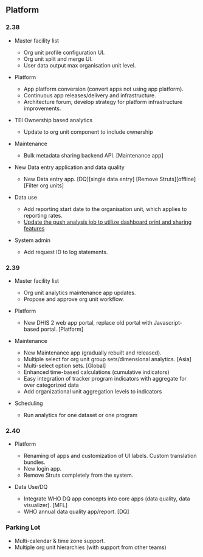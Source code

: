 ## Platform

### 2.38

- Master facility list

    - Org unit profile configuration UI.
    - Org unit split and merge UI.
    - User data output max organisation unit level.

- Platform

    - App platform conversion (convert apps not using app platform).
    - Continuous app releases/delivery and infrastructure.
    - Architecture forum, develop strategy for platform infrastructure improvements.

- TEI Ownership based analytics

    - Update to org unit component to include ownership

- Maintenance

    - Bulk metadata sharing backend API. [Maintenance app]

- New Data entry application and data quality

    - New Data entry app. [DQ][single data entry] [Remove Struts][offline] [Filter org units]

- Data use

    - Add reporting start date to the organisation unit, which applies to reporting rates.
    - [Update the push analysis job to utilize dashboard print and sharing features](https://jira.dhis2.org/browse/DHIS2-12101)

- System admin

    - Add request ID to log statements.

### 2.39

- Master facility list

    - Org unit analytics maintenance app updates.
    - Propose and approve org unit workflow.

- Platform

    - New DHIS 2 web app portal, replace old portal with Javascript-based portal. [Platform]

- Maintenance

    - New Maintenance app (gradually rebuilt and released).
    - Multiple select for org unit group sets/dimensional analytics. [Asia]
    - Multi-select option sets. [Global]
    - Enhanced time-based calculations (cumulative indicators)
    - Easy integration of tracker program indicators with aggregate for over categorized data
    - Add organizational unit aggregation levels to indicators

- Scheduling
    - Run analytics for one dataset or one program


### 2.40

- Platform

    - Renaming of apps and customization of UI labels. Custom translation bundles.
    - New login app.
    - Remove Struts completely from the system.

- Data Use/DQ

    - Integrate WHO DQ app concepts into core apps (data quality, data visualizer). [MFL]
    - WHO annual data quality app/report. [DQ]


### Parking Lot

- Multi-calendar & time zone support.
- Multiple org unit hierarchies (with support from other teams)
